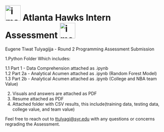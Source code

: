 # <img width="50" alt="image" src="https://github.com/EugeneTul/HawksInternAssessment/assets/82907392/5721ba9d-53aa-4aee-830b-a78a282569a4"> Atlanta Hawks Intern Assessment <img width="50" alt="image" src="https://github.com/EugeneTul/HawksInternAssessment/assets/82907392/5721ba9d-53aa-4aee-830b-a78a282569a4">


Eugene Tiwat Tulyagijja - Round 2 Programming Assessment Submission

1.Python Folder Which includes:

<div> <div> 1.1 Part 1 - Data Comprehension attached as .ipynb 
<div> <div> 1.2 Part 2a - Analytical Acumen attached as .ipynb (Random Forest Model)
<div> <div> 1.3 Part 2b - Analytical Acumen attached as .ipynb (College and NBA team Value)

  
2. Visuals and answers are attached as PDF
3. Resume attached as PDF
4. Attached folder with CSV results, this include(training data, testing data, college value, and team value)

Feel free to reach out to ttulyagi@syr.edu with any questions or concerns regrading the Assessment.
